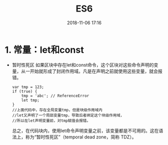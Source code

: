 ﻿---
title: ES6
date: 2018-11-06 17:16
tags: JS
---

# 1. 常量：let和const
- 暂时性死区
    如果区块中存在let和const命令，这个区块对这些命令声明的变量，从一开始就形成了封闭作用域。凡是在声明之前就使用这些变量，就会报错。

    ```
    var tmp = 123;
    if (true) {
        tmp = 'abc'; // ReferenceError
        let tmp;
    }
    //上面代码中，存在全局变量tmp，但是块级作用域内
    //let又声明了一个局部变量tmp，导致后者绑定这个块级作用域，
    //所以在let声明变量前，对tmp赋值会报错。
    ```
    总之，在代码块内，使用let命令声明变量之前，该变量都是不可用的。这在语法上，称为“暂时性死区”（temporal dead zone，简称 TDZ）。

<!-- more -->



